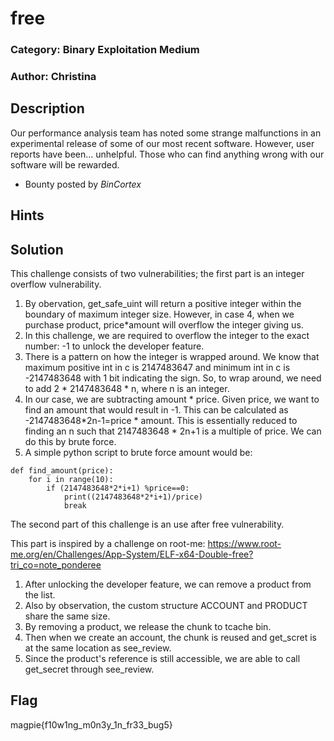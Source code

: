 # free
### Category: Binary Exploitation Medium
### Author: Christina

## Description
Our performance analysis team has noted some strange malfunctions in an experimental release of some of our most recent software. However, user reports have been... unhelpful. Those who can find anything wrong with our software will be rewarded.
- Bounty posted by *BinCortex* 

## Hints


## Solution
This challenge consists of two vulnerabilities; the first part is an integer overflow vulnerability.
1. By obervation, get_safe_uint will return a positive integer within the boundary of maximum integer size. However, in case 4, when we purchase product, price*amount will overflow the integer giving us.
2. In this challenge, we are required to overflow the integer to the exact number: -1 to unlock the developer feature. 
3. There is a pattern on how the integer is wrapped around. We know that maximum positive int in c is 2147483647 and minimum int in c is -2147483648 with 1 bit indicating the sign. So, to wrap around, we need to add 2 * 2147483648 * n, where n is an integer.  
4. In our case, we are subtracting amount * price. Given price, we want to find an amount that would result in -1. This can be calculated as -2147483648*2n-1=price * amount. This is essentially reduced to finding an n such that 2147483648 * 2n+1 is a multiple of price. We can do this by brute force.
5. A simple python script to brute force amount would be:
```
def find_amount(price):
    for i in range(10):
        if (2147483648*2*i+1) %price==0:
            print((2147483648*2*i+1)/price)
            break
```

The second part of this challenge is an use after free vulnerability.

This part is inspired by a challenge on root-me:
https://www.root-me.org/en/Challenges/App-System/ELF-x64-Double-free?tri_co=note_ponderee

1. After unlocking the developer feature, we can remove a product from the list.
2. Also by observation, the custom structure ACCOUNT and PRODUCT share the same size.
3. By removing a product, we release the chunk to tcache bin.
4. Then when we create an account, the chunk is reused and get_scret is at the same location as see_review.
5. Since the product's reference is still accessible, we are able to call get_secret through see_review.

## Flag
magpie{f10w1ng_m0n3y_1n_fr33_bug5}
